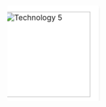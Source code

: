 <svg fill="none" viewBox="0 0 220 220" width="220" height="220" xmlns="http://www.w3.org/2000/svg">
  <foreignObject width="100%" height="100%">
    <style>
      .carousel-container {
        perspective: 1000px;
        margin: 2rem auto;
      }
      .carousel {
        width: 200px;
        height: 20rem;
        position: relative;
        transform-style: preserve-3d;
        transition: transform 1s;
      }
      .carousel img {
        position: absolute;
        top: 0;
        left: 0;
        width: 10rem;
        height: auto;
        padding: 1rem;
        border: none;
        border-radius: 0.5rem;
        background-color: #fff;
        box-shadow: 0px 4px 6px rgba(0, 0, 0, 0.1);
        transform-style: preserve-3d;
        cursor: pointer;
      }
      .carousel img:nth-of-type(1) {
        transform: translateZ(0);
      }
      .carousel img:nth-of-type(2) {
        transform: rotateY(90deg) translateZ(6rem);
      }
      .carousel img:nth-of-type(3) {
        transform: rotateY(180deg) translateZ(6rem);
      }
      .carousel img:nth-of-type(4) {
        transform: rotateY(270deg) translateZ(6rem);
      }
      .carousel img:nth-of-type(5) {
        transform: translateZ(12rem);
      }
      .carousel:hover {
        transform: rotateY(180deg);
      }
    </style>
    <div class="carousel-container">
      <div class="carousel">
        <img
          src="https://user-images.githubusercontent.com/25181517/117447155-6a868a00-af3d-11eb-9cfe-245df15c9f3f.png"
          alt="Technology 1"
        />
        <img
          src="https://user-images.githubusercontent.com/25181517/183568594-85e280a7-0d7e-4d1a-9028-c8c2209e073c.png"
          alt="Technology 2"
        />
        <img
          src="https://user-images.githubusercontent.com/25181517/183890598-19a0ac2d-e88a-4005-a8df-1ee36782fde1.png"
          alt="Technology 3"
        />
        <img
          src="https://user-images.githubusercontent.com/25181517/117207330-263ba280-adf4-11eb-9b97-0ac5b40bc3be.png"
          alt="Technology 4"
        />
        <img
          src="https://user-images.githubusercontent.com/25181517/186884159-4b5e122b-95de-4a32-b10b-7f6fdffa4c5a.png"
          alt="Technology 5"
        />
      </div>
    </div>
  </foreignObject>
</svg>
